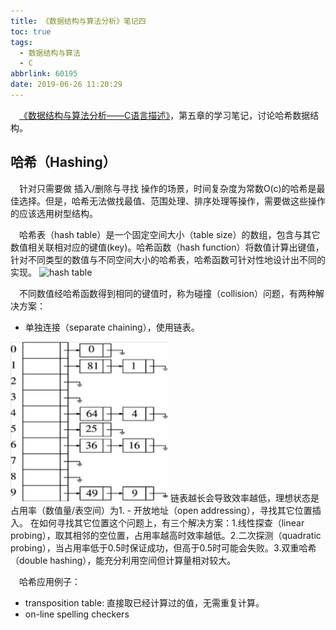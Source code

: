 ```yaml
---
title: 《数据结构与算法分析》笔记四
toc: true
tags:
  - 数据结构与算法
  - C
abbrlink: 60195
date: 2019-06-26 11:20:29
---
```



&emsp;[《数据结构与算法分析——C语言描述》](https://book.douban.com/subject/1139426/)，第五章的学习笔记，讨论哈希数据结构。

## 哈希（Hashing）
&emsp;针对只需要做 插入/删除与寻找 操作的场景，时间复杂度为常数O(c)的哈希是最佳选择。但是，哈希无法做找最值、范围处理、排序处理等操作，需要做这些操作的应该选用树型结构。

&emsp;哈希表（hash table）是一个固定空间大小（table size）的数组，包含与其它数值相关联相对应的键值(key)。哈希函数（hash function）将数值计算出键值，针对不同类型的数值与不同空间大小的哈希表，哈希函数可针对性地设计出不同的实现。
<img alt="hash table" src="/blog_images/hash-table.png" style="width:50%;">

&emsp;不同数值经哈希函数得到相同的键值时，称为碰撞（collision）问题，有两种解决方案：
- 单独连接（separate chaining），使用链表。
<img alt="hash table" src="/blog_images/separate-chaining.png" style="width:50%;">
链表越长会导致效率越低，理想状态是占用率（数值量/表空间）为1.
- 开放地址（open addressing），寻找其它位置插入。
在如何寻找其它位置这个问题上，有三个解决方案：1.线性探查（linear probing），取其相邻的空位置，占用率越高时效率越低。2.二次探测（quadratic probing），当占用率低于0.5时保证成功，但高于0.5时可能会失败。3.双重哈希（double hashing），能充分利用空间但计算量相对较大。

&emsp;哈希应用例子：
- transposition table: 直接取已经计算过的值，无需重复计算。
- on-line spelling checkers





